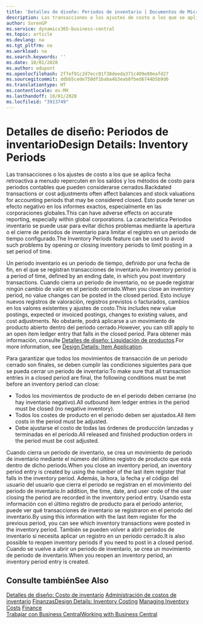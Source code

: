 ```yaml
---
title: 'Detalles de diseño: Periodos de inventario | Documentos de Microsoft'
description: Las transacciones o los ajustes de costo a los que se aplica fecha retroactiva a menudo repercuten en los saldos y los métodos de costo para periodos contables que pueden considerarse cerrados. Esto puede tener un efecto negativo en los informes exactos, especialmente en las corporaciones globales. La característica Periodos inventario se puede usar para evitar dichos problemas mediante la apertura o el cierre de periodos de inventario para limitar el registro en un periodo de tiempo configurado.
author: SorenGP
ms.service: dynamics365-business-central
ms.topic: article
ms.devlang: na
ms.tgt_pltfrm: na
ms.workload: na
ms.search.keywords: ''
ms.date: 10/01/2020
ms.author: edupont
ms.openlocfilehash: 2f7ef91c2d7ecc01f38deeda371c409e80eafd27
ms.sourcegitcommit: ddbb5cede750df1baba4b3eab8fbed6744b5b9d6
ms.translationtype: HT
ms.contentlocale: es-MX
ms.lasthandoff: 10/01/2020
ms.locfileid: "3913749"
---
```

# <a name="design-details-inventory-periods"></a><span data-ttu-id="a8882-105">Detalles de diseño: Periodos de inventario</span><span class="sxs-lookup"><span data-stu-id="a8882-105">Design Details: Inventory Periods</span></span>
<span data-ttu-id="a8882-106">Las transacciones o los ajustes de costo a los que se aplica fecha retroactiva a menudo repercuten en los saldos y los métodos de costo para periodos contables que pueden considerarse cerrados.</span><span class="sxs-lookup"><span data-stu-id="a8882-106">Backdated transactions or cost adjustments often affect balances and stock valuations for accounting periods that may be considered closed.</span></span> <span data-ttu-id="a8882-107">Esto puede tener un efecto negativo en los informes exactos, especialmente en las corporaciones globales.</span><span class="sxs-lookup"><span data-stu-id="a8882-107">This can have adverse effects on accurate reporting, especially within global corporations.</span></span> <span data-ttu-id="a8882-108">La característica Periodos inventario se puede usar para evitar dichos problemas mediante la apertura o el cierre de periodos de inventario para limitar el registro en un periodo de tiempo configurado.</span><span class="sxs-lookup"><span data-stu-id="a8882-108">The Inventory Periods feature can be used to avoid such problems by opening or closing inventory periods to limit posting in a set period of time.</span></span>  

 <span data-ttu-id="a8882-109">Un periodo inventario es un periodo de tiempo, definido por una fecha de fin, en el que se registran transacciones de inventario.</span><span class="sxs-lookup"><span data-stu-id="a8882-109">An inventory period is a period of time, defined by an ending date, in which you post inventory transactions.</span></span> <span data-ttu-id="a8882-110">Cuando cierra un periodo de inventario, no se puede registrar ningún cambio de valor en el periodo cerrado.</span><span class="sxs-lookup"><span data-stu-id="a8882-110">When you close an inventory period, no value changes can be posted in the closed period.</span></span> <span data-ttu-id="a8882-111">Esto incluye nuevos registros de valoración, registros previstos o facturados, cambios en los valores existentes y ajustes de costo.</span><span class="sxs-lookup"><span data-stu-id="a8882-111">This includes new value postings, expected or invoiced postings, changes to existing values, and cost adjustments.</span></span> <span data-ttu-id="a8882-112">No obstante, podrá aplicarse a un movimiento de producto abierto dentro del periodo cerrado.</span><span class="sxs-lookup"><span data-stu-id="a8882-112">However, you can still apply to an open item ledger entry that falls in the closed period.</span></span> <span data-ttu-id="a8882-113">Para obtener más información, consulte [Detalles de diseño: Liquidación de productos](design-details-item-application.md).</span><span class="sxs-lookup"><span data-stu-id="a8882-113">For more information, see [Design Details: Item Application](design-details-item-application.md).</span></span>  

 <span data-ttu-id="a8882-114">Para garantizar que todos los movimientos de transacción de un periodo cerrado son finales, se deben cumplir las condiciones siguientes para que se pueda cerrar un periodo de inventario:</span><span class="sxs-lookup"><span data-stu-id="a8882-114">To make sure that all transaction entries in a closed period are final, the following conditions must be met before an inventory period can close:</span></span>  

-   <span data-ttu-id="a8882-115">Todos los movimientos de producto de en el periodo deben cerrarse (no hay inventario negativo).</span><span class="sxs-lookup"><span data-stu-id="a8882-115">All outbound item ledger entries in the period must be closed (no negative inventory).</span></span>  
-   <span data-ttu-id="a8882-116">Todos los costes de producto en el periodo deben ser ajustados.</span><span class="sxs-lookup"><span data-stu-id="a8882-116">All item costs in the period must be adjusted.</span></span>  
-   <span data-ttu-id="a8882-117">Debe ajustarse el costo de todas las órdenes de producción lanzadas y terminadas en el periodo.</span><span class="sxs-lookup"><span data-stu-id="a8882-117">All released and finished production orders in the period must be cost adjusted.</span></span>  

 <span data-ttu-id="a8882-118">Cuando cierra un periodo de inventario, se crea un movimiento de periodo de inventario mediante el número del último registro de producto que está dentro de dicho periodo.</span><span class="sxs-lookup"><span data-stu-id="a8882-118">When you close an inventory period, an inventory period entry is created by using the number of the last item register that falls in the inventory period.</span></span> <span data-ttu-id="a8882-119">Además, la hora, la fecha y el código del usuario del usuario que cierra el periodo se registran en el movimiento del periodo de inventario.</span><span class="sxs-lookup"><span data-stu-id="a8882-119">In addition, the time, date, and user code of the user closing the period are recorded in the inventory period entry.</span></span> <span data-ttu-id="a8882-120">Usando esta información con el último registro de producto para el periodo anterior, puede ver qué transacciones de inventario se registraron en el periodo del inventario.</span><span class="sxs-lookup"><span data-stu-id="a8882-120">By using this information with the last item register for the previous period, you can see which inventory transactions were posted in the inventory period.</span></span> <span data-ttu-id="a8882-121">También se pueden volver a abrir periodos de inventario si necesita aplicar un registro en un periodo cerrado.</span><span class="sxs-lookup"><span data-stu-id="a8882-121">It is also possible to reopen inventory periods if you need to post in a closed period.</span></span> <span data-ttu-id="a8882-122">Cuando se vuelve a abrir un periodo de inventario, se crea un movimiento de periodo de inventario.</span><span class="sxs-lookup"><span data-stu-id="a8882-122">When you reopen an inventory period, an inventory period entry is created.</span></span>  

## <a name="see-also"></a><span data-ttu-id="a8882-123">Consulte también</span><span class="sxs-lookup"><span data-stu-id="a8882-123">See Also</span></span>  
 <span data-ttu-id="a8882-124">[Detalles de diseño: Costo de inventario](design-details-inventory-costing.md) [Administración de costos de inventario](finance-manage-inventory-costs.md) [Finanzas](finance.md)</span><span class="sxs-lookup"><span data-stu-id="a8882-124">[Design Details: Inventory Costing](design-details-inventory-costing.md) [Managing Inventory Costs](finance-manage-inventory-costs.md) [Finance](finance.md)</span></span>  
 [<span data-ttu-id="a8882-125">Trabajar con Business Central</span><span class="sxs-lookup"><span data-stu-id="a8882-125">Working with Business Central</span></span>](ui-work-product.md)
